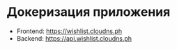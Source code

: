 # Докеризация приложения

* Frontend: https://wishlist.cloudns.ph
* Backend: https://api.wishlist.cloudns.ph
